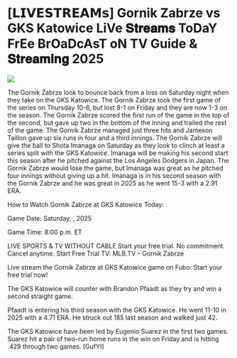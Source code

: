 # [𝗟𝗜𝗩𝗘𝗦𝗧𝗥𝗘𝗔𝗠𝘀] Gornik Zabrze vs GKS Katowice LiVe 𝐒𝐭𝐫𝐞𝐚𝐦𝐬 ToDaY FrEe BrOaDcAsT oN TV Guide & 𝐒𝐭𝐫𝐞𝐚𝐦𝐢𝐧𝐠  2025  
  
  
[![](https://i.imgur.com/qSNzIqt.png)](https://movie.rssnews.media/ntiGmlvKI.php)  
  
The Gornik Zabrze look to bounce back from a loss on Saturday night when they take on the GKS Katowice. The Gornik Zabrze took the first game of the series on Thursday 10-6, but lost 8-1 on Friday and they are now 1-3 on the season. The Gornik Zabrze scored the first run of the game in the top of the second, but gave up two in the bottom of the inning and trailed the rest of the game. The Gornik Zabrze managed just three hits and Jameson Taillon gave up six runs in four and a third innings. The Gornik Zabrze will give the ball to Shota Imanaga on Saturday as they look to clinch at least a series split with the GKS Katowice. Imanaga will be making his second start this season after he pitched against the Los Angeles Dodgers in Japan. The Gornik Zabrze would lose the game, but Imanaga was great as he pitched four innings without giving up a hit. Imanaga is in his second season with the Gornik Zabrze and he was great in 2025 as he went 15-3 with a 2.91 ERA.

How to Watch Gornik Zabrze at GKS Katowice Today:

Game Date: Saturday, , 2025

Game Time: 8:00 p.m. ET

LIVE SPORTS & TV WITHOUT CABLE
Start your free trial. No commitment. Cancel anytime.
Start Free Trial
TV: MLB.TV – Gornik Zabrze

Live stream the Gornik Zabrze at GKS Katowice game on Fubo: Start your free trial now!

The GKS Katowice will counter with Brandon Pfaadt as they try and win a second straight game.

Pfaadt is entering his third season with the GKS Katowice. He went 11-10 in 2025 with a 4.71 ERA. He struck out 185 last season and walked just 42.

The GKS Katowice have been led by Eugenio Suarez in the first two games. Suarez hit a pair of two-run home runs in the win on Friday and is hitting .429 through two games. [GufYI]